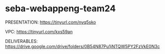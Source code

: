 # seba-webappeng-team24

PRESENTATION: https://tinyurl.com/nyq5sko

VPC: https://tinyurl.com/kxs59an

DELIVERABLES: https://drive.google.com/drive/folders/0B54N87Pu1jNTQW5PY2FzVkE0N3c
